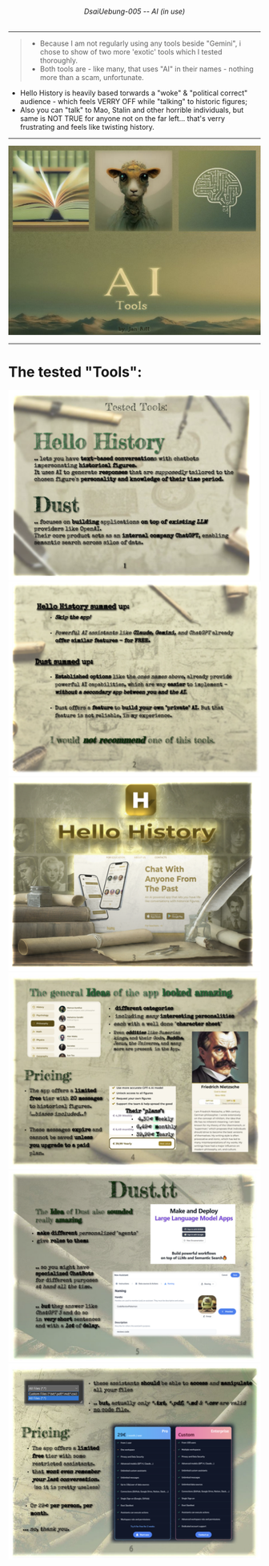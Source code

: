 ###### <p align="center"> DsaiUebung-005 -- AI (in use) </p>

<!-- ![assignment](./img/assignment.png)  -->

--- 

> - Because I am not regularly using any tools beside "Gemini", i chose to show of two more 'exotic' tools which I tested thoroughly.  
> - Both tools are - like many, that uses "AI" in their names - nothing more than a scam, unfortunate.  


- Hello History is heavily based torwards a "woke" & "political correct" audience - which feels VERRY OFF while "talking" to historic figures;  
- Also you can "talk" to Mao, Stalin and other horrible individuals, but same is NOT TRUE for anyone not on the far left... that's verry frustrating and feels like twisting history.   


---
 ![0](./img/0.png)

---
# The tested "Tools":

 ![1](./img/1.png)
 ![2](./img/2.png)
 ![3](./img/3.png)
 ![4](./img/4.png)
 ![5](./img/5.png)
 ![6](./img/6.png)

